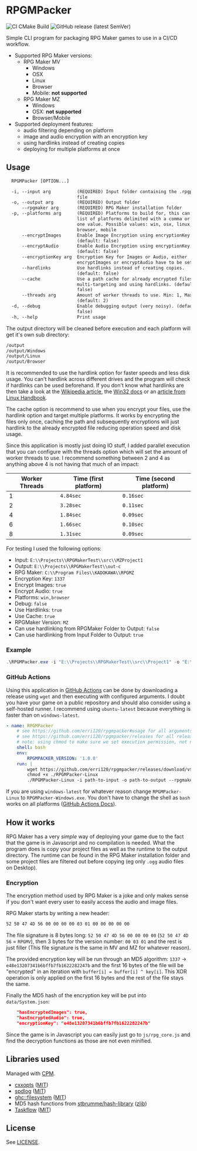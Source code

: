 # RPGMPacker

![CI CMake Build](https://github.com/erri120/rpgmpacker/workflows/CI%20CMake%20Build/badge.svg)
![GitHub release (latest SemVer)](https://img.shields.io/github/v/release/erri120/rpgmpacker)

Simple CLI program for packaging RPG Maker games to use in a CI/CD workflow.

- Supported RPG Maker versions:
  - RPG Maker MV
    - Windows
    - OSX
    - Linux
    - Browser
    - Mobile: **not supported**
  - RPG Maker MZ
    - Windows
    - OSX: **not supported**
    - Browser/Mobile
- Supported deployment features:
  - audio filtering depending on platform
  - image and audio encryption with an encryption key
  - using hardlinks instead of creating copies
  - deploying for multiple platforms at once

## Usage

```txt
  RPGMPacker [OPTION...]

  -i, --input arg          (REQUIRED) Input folder containing the .rpgproj
                           file
  -o, --output arg         (REQUIRED) Output folder
      --rpgmaker arg       (REQUIRED) RPG Maker installation folder
  -p, --platforms arg      (REQUIRED) Platforms to build for, this can take a
                           list of platforms delimited with a comma or just
                           one value. Possible values: win, osx, linux,
                           browser, mobile
      --encryptImages      Enable Image Encryption using encryptionKey.
                           (default: false)
      --encryptAudio       Enable Audio Encryption using encryptionKey.
                           (default: false)
      --encryptionKey arg  Encryption Key for Images or Audio, either
                           encryptImages or encryptAudio have to be set
      --hardlinks          Use hardlinks instead of creating copies.
                           (default: false)
      --cache              Use a path cache for already encrypted files when
                           multi-targeting and using hardlinks. (default:
                           false)
      --threads arg        Amount of worker threads to use. Min: 1, Max: 10
                           (default: 2)
  -d, --debug              Enable debugging output (very noisy). (default:
                           false)
  -h, --help               Print usage
```

The output directory will be cleaned before execution and each platform will get it's own sub directory:

```txt
/output
/output/Windows
/output/Linux
/output/Browser
```

It is recommended to use the hardlink option for faster speeds and less disk usage. You can't hardlink across different drives and the program will check if hardlinks can be used beforehand. If you don't know what hardlinks are then take a look at the [Wikipedia article](https://en.wikipedia.org/wiki/Hard_link), the [Win32 docs](https://docs.microsoft.com/en-us/windows/win32/fileio/hard-links-and-junctions) or an [article from Linux Handbook](https://linuxhandbook.com/hard-link/).

The cache option is recommend to use when you encrypt your files, use the hardlink option and target multiple platforms. It works by encrypting the files only once, caching the path and subsequently encryptions will just hardlink to the already encrypted file reducing operation speed and disk usage.

Since this application is mostly just doing IO stuff, I added parallel execution that you can configure with the threads option which will set the amount of worker threads to use. I recommend something between 2 and 4 as anything above 4 is not having that much of an impact:

| Worker Threads | Time (first platform) | Time (second platform) |
|----------------|-----------------------|------------------------|
| 1 | `4.84sec` | `0.16sec` |
| 2 | `3.28sec` | `0.11sec` |
| 4 | `1.84sec` | `0.09sec` |
| 6 | `1.66sec` | `0.10sec` |
| 8 | `1.31sec` | `0.09sec` |

For testing I used the following options:

- Input: `E:\\Projects\\RPGMakerTest\\src\\MZProject1`
- Output: `E:\\Projects\\RPGMakerTest\\out-c`
- RPG Maker: `C:\\Program Files\\KADOKAWA\\RPGMZ`
- Encryption Key: `1337`
- Encrypt Images: `true`
- Encrypt Audio: `true`
- Platforms: `win,browser`
- Debug: `false`
- Use Hardlinks: `true`
- Use Cache: `true`
- RPGMaker Version: `MZ`
- Can use hardlinking from RPGMaker Folder to Output: `false`
- Can use hardlinking from Input Folder to Output: `true`

### Example

```ps1
.\RPGMPacker.exe -i "E:\\Projects\\RPGMakerTest\\src\\Project1" -o "E:\\Projects\\RPGMakerTest\\out-c" --rpgmaker "M:\\SteamLibrary\\steamapps\\common\\RPG Maker MV" --platforms win,linux,osx --encryptImages --encryptAudio --encryptionKey="1337" --hardlinks --cache
```

### GitHub Actions

Using this application in [GitHub Actions](https://github.com/features/actions) can be done by downloading a release using `wget` and then executing with configured arguments. I doubt you have your game on a public repository and should also consider using a self-hosted runner. I recommend using `ubuntu-latest` because everything is faster than on `windows-latest`.

```yml
- name: RPGMPacker
    # see https://github.com/erri120/rpgmpacker#usage for all arguments
    # see https://github.com/erri120/rpgmpacker/releases for all releases
    # note: using chmod to make sure we set execution permission, not needed on Windows
    shell: bash
    env:
        RPGMPACKER_VERSION: '1.0.0'
    run: |
        wget https://github.com/erri120/rpgmpacker/releases/download/v$RPGMPACKER_VERSION/RPGMPacker-Linux
        chmod +x ./RPGMPacker-Linux
        ./RPGMPacker-Linux -i path-to-input -o path-to-output --rpgmaker path-to-rpgm --platforms win,lnx
```

If you are using `windows-latest` for whatever reason change `RPGMPacker-Linux` to `RPGMPacker-Windows.exe`. You don't have to change the shell as `bash` works on all platforms ([GitHub Actions Docs](https://docs.github.com/en/actions/reference/workflow-syntax-for-github-actions#using-a-specific-shell)).

## How it works

RPG Maker has a very _simple_ way of deploying your game due to the fact that the game is in Javascript and no compilation is needed. What the program does is copy your project files as well as the runtime to the output directory. The runtime can be found in the RPG Maker installation folder and some project files are filtered out before copying (eg only `.ogg` audio files on Desktop).

### Encryption

The encryption method used by RPG Maker is a joke and only makes sense if you don't want every user to easily access the audio and image files.

RPG Maker starts by writing a new header:

```txt
52 50 47 4D 56 00 00 00 00 03 01 00 00 00 00 00
```

The file signature is 8 bytes long: `52 50 47 4D 56 00 00 00 00` (`52 50 47 4D 56` = `RPGMV`), then 3 bytes for the version number: `00 03 01` and the rest is just filler (This file signature is the same in MV and MZ for whatever reason).

The provided encryption key will be run through an MD5 algorithm: `1337` -> `e48e13207341b6bffb7fb1622282247b` and the first 16 bytes of the file will be "encrypted" in an iteration with `buffer[i] = buffer[i] ^ key[i]`. This XOR operation is only applied on the first 16 bytes and the rest of the file stays the same.

Finally the MD5 hash of the encryption key will be put into `data/System.json`:

```JSON
    "hasEncryptedImages": true,
    "hasEncryptedAudio": true,
    "encryptionKey": "e48e13207341b6bffb7fb1622282247b"
```

Since the game is in Javascript you can easily just go to `js/rpg_core.js` and find the decryption functions as those are not even minified.

## Libraries used

Managed with [CPM](https://github.com/TheLartians/CPM.cmake).

- [cxxopts](https://github.com/jarro2783/cxxopts) ([MIT](https://github.com/jarro2783/cxxopts/blob/master/LICENSE))
- [spdlog](https://github.com/gabime/spdlog) ([MIT](https://github.com/gabime/spdlog/blob/v1.x/LICENSE))
- [ghc::filesystem](https://github.com/gulrak/filesystem) ([MIT](https://github.com/gulrak/filesystem/blob/master/LICENSE))
- MD5 hash functions from [stbrumme/hash-library](https://github.com/stbrumme/hash-library) ([zlib](https://github.com/stbrumme/hash-library/blob/master/LICENSE))
- [Taskflow](https://github.com/taskflow/taskflow) ([MIT](https://github.com/taskflow/taskflow/blob/master/LICENSE))

## License

See [LICENSE](LICENSE).

